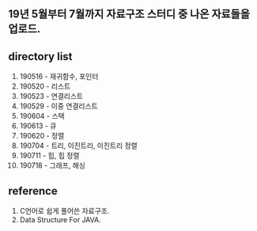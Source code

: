 

19년 5월부터 7월까지 자료구조 스터디 중 나온 자료들을 업로드.
----------------------------




directory list
----------------------------
1. 190516 - 재귀함수, 포인터
2. 190520 - 리스트
3. 190523 - 연결리스트
4. 190529 - 이중 연결리스트
5. 190604 - 스택
6. 190613 - 큐
7. 190620 - 정렬
8. 190704 - 트리, 이진트리, 이진트리 정렬
9. 190711 - 힙, 힙 정렬
10. 190718 - 그래프, 해싱


reference 
----------------------------
1. C언어로 쉽게 풀어쓴 자료구조. 
2. Data Structure For JAVA.
